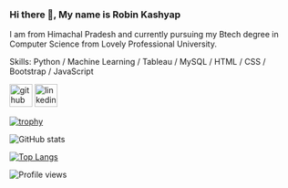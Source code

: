 ### Hi there 👋, My name is Robin Kashyap

I am from Himachal Pradesh and currently pursuing my Btech degree in Computer Science from Lovely Professional University. 

Skills: Python / Machine Learning / Tableau / MySQL / HTML / CSS / Bootstrap / JavaScript  



[<img src='https://cdn.jsdelivr.net/npm/simple-icons@3.0.1/icons/github.svg' alt='github' height='40'>](https://github.com/robinkashyap)  [<img src='https://cdn.jsdelivr.net/npm/simple-icons@3.0.1/icons/linkedin.svg' alt='linkedin' height='40'>](https://www.linkedin.com/in/robin-kashyap/)  



[![trophy](https://github-profile-trophy.vercel.app/?username=robinkashyap)](https://github.com/ryo-ma/github-profile-trophy)

![GitHub stats](https://github-readme-stats.vercel.app/api?username=robinkashyap&show_icons=true)  

[![Top Langs](https://github-readme-stats.vercel.app/api/top-langs/?username=robinkashyap)](https://github.com/anuraghazra/github-readme-stats)

![Profile views](https://gpvc.arturio.dev/robinkashyap)  

<!--
**robinkashyap/robinkashyap** is a ✨ _special_ ✨ repository because its `README.md` (this file) appears on your GitHub profile.

Here are some ideas to get you started:

- 🔭 I’m currently working on ...
- 🌱 I’m currently learning ...
- 👯 I’m looking to collaborate on ...
- 🤔 I’m looking for help with ...
- 💬 Ask me about ...
- 📫 How to reach me: ...
- 😄 Pronouns: ...
- ⚡ Fun fact: ...
-->
